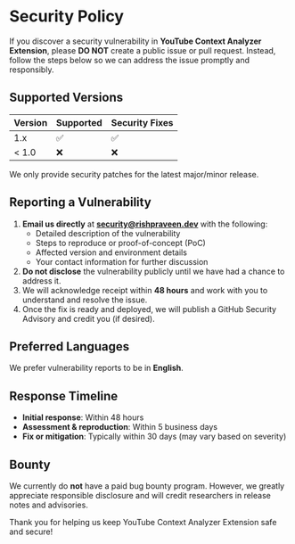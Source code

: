# Security Policy

If you discover a security vulnerability in **YouTube Context Analyzer Extension**, please **DO NOT** create a public issue or pull request. Instead, follow the steps below so we can address the issue promptly and responsibly.

## Supported Versions

| Version | Supported | Security Fixes |
|---------|-----------|----------------|
| 1.x     | ✅        | ✅             |
| < 1.0   | ❌        | ❌             |

We only provide security patches for the latest major/minor release.

## Reporting a Vulnerability

1. **Email us directly** at **security@rishpraveen.dev** with the following:
   - Detailed description of the vulnerability
   - Steps to reproduce or proof-of-concept (PoC)
   - Affected version and environment details
   - Your contact information for further discussion
2. **Do not disclose** the vulnerability publicly until we have had a chance to address it.
3. We will acknowledge receipt within **48 hours** and work with you to understand and resolve the issue.
4. Once the fix is ready and deployed, we will publish a GitHub Security Advisory and credit you (if desired).

## Preferred Languages

We prefer vulnerability reports to be in **English**.

## Response Timeline

- **Initial response**: Within 48 hours
- **Assessment & reproduction**: Within 5 business days
- **Fix or mitigation**: Typically within 30 days (may vary based on severity)

## Bounty

We currently do **not** have a paid bug bounty program. However, we greatly appreciate responsible disclosure and will credit researchers in release notes and advisories.

Thank you for helping us keep YouTube Context Analyzer Extension safe and secure!
